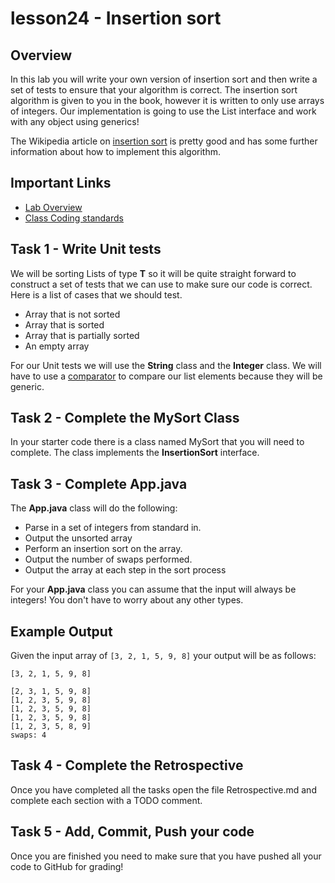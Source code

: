 # lesson24 - Insertion sort

## Overview

In this lab you will write your own version of insertion sort and then write a set of tests to
ensure that your algorithm is correct. The insertion sort algorithm is given to you in the book,
however it is written to only use arrays of integers. Our implementation is going to use the
List interface and work with any object using generics!

The Wikipedia article on [insertion sort](https://en.wikipedia.org/wiki/Insertion_sort) is pretty
good and has some further information about how to implement this algorithm.

## Important Links

- [Lab Overview](https://youtu.be/TVgAsAkUzLU)
- [Class Coding standards](https://shanep-cs2.github.io/docs/coding-standards.html)

## Task 1 - Write Unit tests

We will be sorting Lists of type **T** so it will be quite straight forward to construct a set of
tests that we can use to make sure our code is correct. Here is a list of cases that we should test.

- Array that is not sorted
- Array that is sorted
- Array that is partially sorted
- An empty array

For our Unit tests we will use the **String** class and the **Integer** class. We will have to use
a [comparator](https://docs.oracle.com/javase/10/docs/api/java/util/Comparator.html) to compare
our list elements because they will be generic.

## Task 2 - Complete the MySort Class

In your starter code there is a class named MySort that you will need to complete. The class
implements the **InsertionSort** interface. 

## Task 3 - Complete App.java

The **App.java** class will do the following:

- Parse in a set of integers from standard in.
- Output the unsorted array
- Perform an insertion sort on the array.
- Output the number of swaps performed.
- Output the array at each step in the sort process

For your **App.java** class you can assume that the input will always be integers! You don't have
to worry about any other types.

## Example Output

Given the input array of `[3, 2, 1, 5, 9, 8]` your output will be as follows:

```
[3, 2, 1, 5, 9, 8]

[2, 3, 1, 5, 9, 8]
[1, 2, 3, 5, 9, 8]
[1, 2, 3, 5, 9, 8]
[1, 2, 3, 5, 9, 8]
[1, 2, 3, 5, 8, 9]
swaps: 4
```

## Task 4 - Complete the Retrospective

Once you have completed all the tasks open the file Retrospective.md and complete each section with
a TODO comment.

## Task 5 - Add, Commit, Push your code

Once you are finished you need to make sure that you have pushed all your code to GitHub for
grading!
